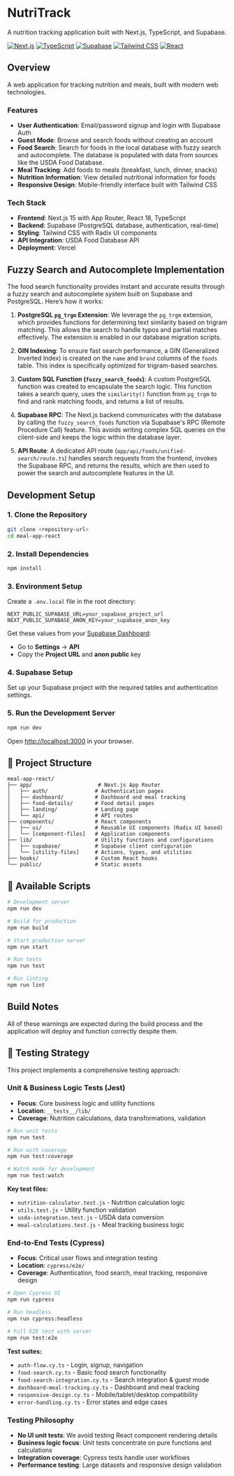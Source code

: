 # NutriTrack

A nutrition tracking application built with Next.js, TypeScript, and Supabase.

[![Next.js](https://img.shields.io/badge/Next.js-15-black?style=for-the-badge&logo=next.js)](https://nextjs.org/)
[![TypeScript](https://img.shields.io/badge/TypeScript-007ACC?style=for-the-badge&logo=typescript&logoColor=white)](https://www.typescriptlang.org/)
[![Supabase](https://img.shields.io/badge/Supabase-3ECF8E?style=for-the-badge&logo=supabase&logoColor=white)](https://supabase.com/)
[![Tailwind CSS](https://img.shields.io/badge/Tailwind_CSS-38B2AC?style=for-the-badge&logo=tailwind-css&logoColor=white)](https://tailwindcss.com/)
[![React](https://img.shields.io/badge/React-61DAFB?style=for-the-badge&logo=react&logoColor=black)](https://react.dev/)

## Overview

A web application for tracking nutrition and meals, built with modern web technologies.

### Features

- **User Authentication**: Email/password signup and login with Supabase Auth
- **Guest Mode**: Browse and search foods without creating an account
- **Food Search**: Search for foods in the local database with fuzzy search and autocomplete. The database is populated with data from sources like the USDA Food Database.
- **Meal Tracking**: Add foods to meals (breakfast, lunch, dinner, snacks)
- **Nutrition Information**: View detailed nutritional information for foods
- **Responsive Design**: Mobile-friendly interface built with Tailwind CSS

### Tech Stack

- **Frontend**: Next.js 15 with App Router, React 18, TypeScript
- **Backend**: Supabase (PostgreSQL database, authentication, real-time)
- **Styling**: Tailwind CSS with Radix UI components
- **API Integration**: USDA Food Database API
- **Deployment**: Vercel

## Fuzzy Search and Autocomplete Implementation

The food search functionality provides instant and accurate results through a fuzzy search and autocomplete system built on Supabase and PostgreSQL. Here’s how it works:

1.  **PostgreSQL `pg_trgm` Extension**: We leverage the `pg_trgm` extension, which provides functions for determining text similarity based on trigram matching. This allows the search to handle typos and partial matches effectively. The extension is enabled in our database migration scripts.

2.  **GIN Indexing**: To ensure fast search performance, a GIN (Generalized Inverted Index) is created on the `name` and `brand` columns of the `foods` table. This index is specifically optimized for trigram-based searches.

3.  **Custom SQL Function (`fuzzy_search_foods`)**: A custom PostgreSQL function was created to encapsulate the search logic. This function takes a search query, uses the `similarity()` function from `pg_trgm` to find and rank matching foods, and returns a list of results.

4.  **Supabase RPC**: The Next.js backend communicates with the database by calling the `fuzzy_search_foods` function via Supabase's RPC (Remote Procedure Call) feature. This avoids writing complex SQL queries on the client-side and keeps the logic within the database layer.

5.  **API Route**: A dedicated API route (`app/api/foods/unified-search/route.ts`) handles search requests from the frontend, invokes the Supabase RPC, and returns the results, which are then used to power the search and autocomplete features in the UI.

## Development Setup

### 1. Clone the Repository

```bash
git clone <repository-url>
cd meal-app-react
```

### 2. Install Dependencies

```bash
npm install
```

### 3. Environment Setup

Create a `.env.local` file in the root directory:

```env
NEXT_PUBLIC_SUPABASE_URL=your_supabase_project_url
NEXT_PUBLIC_SUPABASE_ANON_KEY=your_supabase_anon_key
```

Get these values from your [Supabase Dashboard](https://supabase.com/dashboard):

- Go to **Settings** → **API**
- Copy the **Project URL** and **anon public** key

### 4. Supabase Setup

Set up your Supabase project with the required tables and authentication settings.

### 5. Run the Development Server

```bash
npm run dev
```

Open [http://localhost:3000](http://localhost:3000) in your browser.

## 📁 Project Structure

```
meal-app-react/
├── app/                     # Next.js App Router
│   ├── auth/               # Authentication pages
│   ├── dashboard/          # Dashboard and meal tracking
│   ├── food-details/       # Food detail pages
│   ├── landing/            # Landing page
│   └── api/                # API routes
├── components/             # React components
│   ├── ui/                 # Reusable UI components (Radix UI based)
│   └── [component-files]   # Application components
├── lib/                    # Utility functions and configurations
│   ├── supabase/           # Supabase client configuration
│   └── [utility-files]     # Actions, types, and utilities
├── hooks/                  # Custom React hooks
└── public/                 # Static assets
```

## 🔧 Available Scripts

```bash
# Development server
npm run dev

# Build for production
npm run build

# Start production server
npm run start

# Run tests
npm run test

# Run linting
npm run lint
```

## Build Notes

All of these warnings are expected during the build process and the application will deploy and function correctly despite them.

## 🧪 Testing Strategy

This project implements a comprehensive testing approach:

### Unit & Business Logic Tests (Jest)

- **Focus**: Core business logic and utility functions
- **Location**: `__tests__/lib/`
- **Coverage**: Nutrition calculations, data transformations, validation

```bash
# Run unit tests
npm run test

# Run with coverage
npm run test:coverage

# Watch mode for development
npm run test:watch
```

**Key test files:**

- `nutrition-calculator.test.js` - Nutrition calculation logic
- `utils.test.js` - Utility function validation
- `usda-integration.test.js` - USDA data conversion
- `meal-calculations.test.js` - Meal tracking business logic

### End-to-End Tests (Cypress)

- **Focus**: Critical user flows and integration testing
- **Location**: `cypress/e2e/`
- **Coverage**: Authentication, food search, meal tracking, responsive design

```bash
# Open Cypress UI
npm run cypress

# Run headless
npm run cypress:headless

# Full E2E test with server
npm run test:e2e
```

**Test suites:**

- `auth-flow.cy.ts` - Login, signup, navigation
- `food-search.cy.ts` - Basic food search functionality
- `food-search-integration.cy.ts` - Search integration & guest mode
- `dashboard-meal-tracking.cy.ts` - Dashboard and meal tracking
- `responsive-design.cy.ts` - Mobile/tablet/desktop compatibility
- `error-handling.cy.ts` - Error states and edge cases

### Testing Philosophy

- **No UI unit tests**: We avoid testing React component rendering details
- **Business logic focus**: Unit tests concentrate on pure functions and calculations
- **Integration coverage**: Cypress tests handle user workflows
- **Performance testing**: Large datasets and responsive design validation
